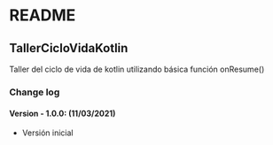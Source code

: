 # README

## TallerCicloVidaKotlin

Taller del ciclo de vida de kotlin utilizando básica función onResume()

### Change log

#### Version - 1.0.0: (11/03/2021)

* Versión inicial